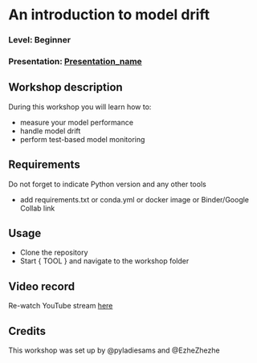 
# An introduction to model drift
### Level: Beginner
### Presentation: [Presentation_name](workshop/Presentation_template.pptx)

## Workshop description
During this workshop you will learn how to:
* measure your model performance
* handle model drift
* perform test-based model monitoring

## Requirements
Do not forget to indicate Python version and any other tools
+ add requirements.txt or conda.yml or docker image or Binder/Google Collab link

## Usage
* Clone the repository
* Start { TOOL } and navigate to the workshop folder

## Video record
Re-watch YouTube stream [here](link)

## Credits
This workshop was set up by @pyladiesams and @EzheZhezhe
